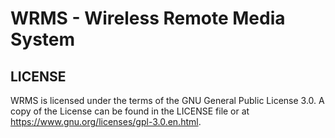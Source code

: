 # WRMS - Wireless Remote Media System

## LICENSE

WRMS is licensed under the terms of the GNU General Public License 3.0.
A copy of the License can be found in the LICENSE file or at
https://www.gnu.org/licenses/gpl-3.0.en.html.
